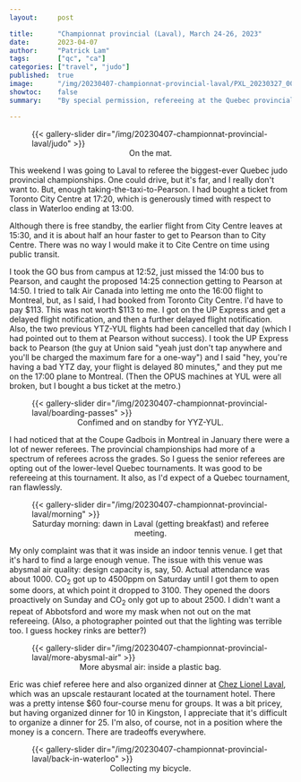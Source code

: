 ```yaml
---
layout:     post

title:      "Championnat provincial (Laval), March 24-26, 2023"
date:       2023-04-07
author:     "Patrick Lam"
tags:       ["qc", "ca"]
categories: ["travel", "judo"]
published:  true
image:      "/img/20230407-championnat-provincial-laval/PXL_20230327_000200082.webp"
showtoc:    false
summary:    "By special permission, refereeing at the Quebec provincial judo championships (biggest ever)."

---
```


<figure>
{{< gallery-slider dir="/img/20230407-championnat-provincial-laval/judo" >}}
<figcaption style="text-align:center">On the mat.</figcaption>
</figure>

This weekend I was going to Laval to referee the biggest-ever Quebec judo provincial championships. One could drive, but it's far, and I really don't want to. But, enough taking-the-taxi-to-Pearson. I had bought a ticket from Toronto City Centre at 17:20, which is generously timed with respect to class in Waterloo ending at 13:00.

Although there is free standby, the earlier flight from City Centre leaves at 15:30, and it is about half an hour faster to get to Pearson than to City Centre. There was no way I would make it to Cite Centre on time using public transit.

I took the GO bus from campus at 12:52, just missed the 14:00 bus to Pearson, and caught the proposed 14:25 connection getting to Pearson at 14:50. I tried to talk Air Canada into letting me onto the 16:00 flight to Montreal, but, as I said, I had booked from Toronto City Centre. I'd have to pay $113. This was not worth $113 to me. I got on the UP Express and get a delayed flight notification, and then a further delayed flight notification. Also, the two previous YTZ-YUL flights had been cancelled that day (which I had pointed out to them at Pearson without success). I took the UP Express back to Pearson (the guy at Union said "yeah just don't tap anywhere and you'll be charged the maximum fare for a one-way") and I said "hey, you're having a bad YTZ day, your flight is delayed 80 minutes," and they put me on the 17:00 plane to Montreal. (Then the OPUS machines at YUL were all broken, but I bought a bus ticket at the metro.)

<figure>
{{< gallery-slider dir="/img/20230407-championnat-provincial-laval/boarding-passes" >}}
<figcaption style="text-align:center">Confimed and on standby for YYZ-YUL.</figcaption>
</figure>

I had noticed that at the Coupe Gadbois in Montreal in January there were a lot of newer referees. The provincial championships had more of a spectrum of referees across the grades. So I guess the senior referees are opting out of the lower-level Quebec tournaments. It was good to be refereeing at this tournament. It also, as I'd expect of a Quebec tournament, ran flawlessly.

<figure>
{{< gallery-slider dir="/img/20230407-championnat-provincial-laval/morning" >}}
<figcaption style="text-align:center">Saturday morning: dawn in Laval (getting breakfast) and referee meeting.</figcaption>
</figure>

My only complaint was that it was inside an indoor tennis venue. I get that it's hard to find a large enough venue. The issue with this venue was abysmal air quality: design capacity is, say, 50. Actual attendance was about 1000. CO<sub>2</sub> got up to 4500ppm on Saturday until I got them to open some doors, at which point it dropped to 3100. They opened the doors proactively on Sunday and CO<sub>2</sub> only got up to about 2500. I didn't want a repeat of Abbotsford and wore my mask when not out on the mat refereeing. (Also, a photographer pointed out that the lighting was terrible too. I guess hockey rinks are better?)

<figure>
{{< gallery-slider dir="/img/20230407-championnat-provincial-laval/more-abysmal-air" >}}
<figcaption style="text-align:center">More abysmal air: inside a plastic bag.</figcaption>
</figure>


Eric was chief referee here and also organized dinner at [Chez Lionel Laval](https://www.chezlionel.ca/laval), which was an upscale restaurant located at the tournament hotel. There was a pretty intense $60 four-course menu for groups. It was a bit pricey, but having organized dinner for 10 in Kingston, I appreciate that it's difficult to organize a dinner for 25. I'm also, of course, not in a position where the money is a concern. There are tradeoffs everywhere.

<figure>
{{< gallery-slider dir="/img/20230407-championnat-provincial-laval/back-in-waterloo" >}}
<figcaption style="text-align:center">Collecting my bicycle.</figcaption>
</figure>
